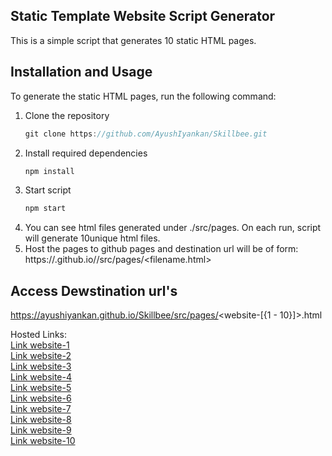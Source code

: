 ## Static Template Website Script Generator
This is a simple script that generates 10 static HTML pages.

## Installation and Usage

To generate the static HTML pages, run the following command:

1. Clone the repository
   ```js
   git clone https://github.com/AyushIyankan/Skillbee.git
   ```
2. Install required dependencies
   ```js
   npm install
   ```
3. Start script
   ```js
   npm start
   ```
4. You can see html files generated under ./src/pages. On each run, script will generate 10unique html files.
5. Host the pages to github pages and destination url will be of form: https://<username>.github.io/<reponame>/src/pages/<filename.html>

## Access Dewstination url's
https://ayushiyankan.github.io/Skillbee/src/pages/<website-[{1 - 10}]>.html

Hosted Links:<br>
[Link website-1](https://ayushiyankan.github.io/Skillbee/src/pages/website-1.html)<br>
[Link website-2](https://ayushiyankan.github.io/Skillbee/src/pages/website-1.html)<br>
[Link website-3](https://ayushiyankan.github.io/Skillbee/src/pages/website-1.html)<br>
[Link website-4](https://ayushiyankan.github.io/Skillbee/src/pages/website-1.html)<br>
[Link website-5](https://ayushiyankan.github.io/Skillbee/src/pages/website-1.html)<br>
[Link website-6](https://ayushiyankan.github.io/Skillbee/src/pages/website-1.html)<br>
[Link website-7](https://ayushiyankan.github.io/Skillbee/src/pages/website-1.html)<br>
[Link website-8](https://ayushiyankan.github.io/Skillbee/src/pages/website-1.html)<br>
[Link website-9](https://ayushiyankan.github.io/Skillbee/src/pages/website-1.html)<br>
[Link website-10](https://ayushiyankan.github.io/Skillbee/src/pages/website-1.html)<br>
